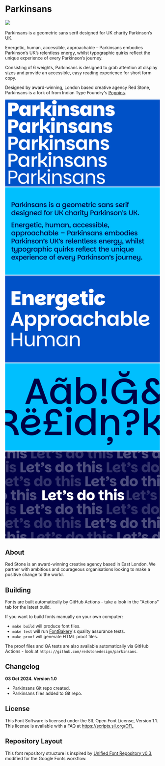 
# Parkinsans

[![][Fontbakery]](https://redstonedesign.github.io/parkinsans/fontbakery/fontbakery-report.html)


[Fontbakery]: https://img.shields.io/endpoint?url=https%3A%2F%2Fraw.githubusercontent.com%2Fgooglefonts%2Fgooglefonts-project-template%2Fgh-pages%2Fbadges%2Foverall.json


Parkinsans is a geometric sans serif designed for UK charity Parkinson’s UK.

Energetic, human, accessible, approachable – Parkinsans embodies Parkinson’s UK’s relentless energy, whilst typographic quirks reflect the unique experience of every Parkinson’s journey.

Consisting of 6 weights, Parkinsans is designed to grab attention at display sizes and provide an accessible, easy reading experience for short form copy.

Designed by award-winning, London based creative agency Red Stone, Parkinsans is a fork of from Indian Type Foundry's [Poppins](https://fonts.google.com/specimen/Poppins).


![Parkinsans](documentation/Parkinsans_Specimen_01.jpg)
![Parkinsans](documentation/Parkinsans_Specimen_02.jpg)
![Parkinsans](documentation/Parkinsans_Specimen_03.jpg)
![Parkinsans](documentation/Parkinsans_Specimen_04.jpg)
![Parkinsans](documentation/Parkinsans_Specimen_05.jpg)

## About

Red Stone is an award-winning creative agency based in East London. We partner with ambitious and courageous organisations looking to make a positive change to the world.

## Building

Fonts are built automatically by GitHub Actions - take a look in the "Actions" tab for the latest build.

If you want to build fonts manually on your own computer:

* `make build` will produce font files.
* `make test` will run [FontBakery](https://github.com/googlefonts/fontbakery)'s quality assurance tests.
* `make proof` will generate HTML proof files.

The proof files and QA tests are also available automatically via GitHub Actions - look at `https://github.com/redstonedesign/parkinsans`.

## Changelog


**03 Oct 2024. Version 1.0**
- Parkinsans Git repo created.
- Parkinsans files added to Git repo.

## License

This Font Software is licensed under the SIL Open Font License, Version 1.1.
This license is available with a FAQ at
https://scripts.sil.org/OFL

## Repository Layout

This font repository structure is inspired by [Unified Font Repository v0.3](https://github.com/unified-font-repository/Unified-Font-Repository), modified for the Google Fonts workflow.
